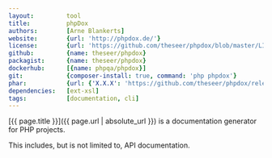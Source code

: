 ```yaml
---
layout:         tool
title:          phpDox
authors:        [Arne Blankerts]
website:        {url: 'http://phpdox.de/'}
license:        {url: 'https://github.com/theseer/phpdox/blob/master/LICENSE', label: 'BSD 3-clause "New" or "Revised" License'}
github:         {name: theseer/phpdox}
packagist:      {name: theseer/phpdox}               
dockerhub:      [{name: phpqa/phpdox}]     
git:            {composer-install: true, command: 'php phpdox'}
phar:           {url: {'X.X.X': 'https://github.com/theseer/phpdox/releases/download/X.X.X/phpdox-X.X.X.phar'}}
dependencies:   [ext-xsl]  
tags:           [documentation, cli] 
---
```


[{{ page.title }}]({{ page.url | absolute_url }}) is a documentation generator for PHP projects.
 
<!--more--> 

This includes, but is not limited to, API documentation.
